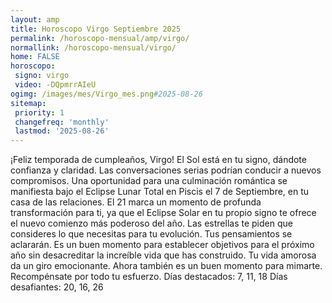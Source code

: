 ```yaml
---
layout: amp
title: Horoscopo Virgo Septiembre 2025 
permalink: /horoscopo-mensual/amp/virgo/
normallink: /horoscopo-mensual/virgo/
home: FALSE
horoscopo:
 signo: virgo
 video: -DQpmrrAIeU
ogimg: /images/mes/Virgo_mes.png#2025-08-26
sitemap:
 priority: 1
 changefreq: 'monthly'
 lastmod: '2025-08-26'
---
```



¡Feliz temporada de cumpleaños, Virgo! El Sol está en tu signo, dándote confianza y claridad. Las conversaciones serias podrían conducir a nuevos compromisos. Una oportunidad para una culminación romántica se manifiesta bajo el Eclipse Lunar Total en Piscis el 7 de Septiembre, en tu casa de las relaciones. El 21 marca un momento de profunda transformación para ti, ya que el Eclipse Solar en tu propio signo te ofrece el nuevo comienzo más poderoso del año. Las estrellas te piden que consideres lo que necesitas para tu evolución. Tus pensamientos se aclararán. Es un buen momento para establecer objetivos para el próximo año sin desacreditar la increíble vida que has construido. Tu vida amorosa da un giro emocionante. Ahora también es un buen momento para mimarte. Recompénsate por todo tu esfuerzo.
Días destacados: 7, 11, 18
Días desafiantes: 20, 16, 26